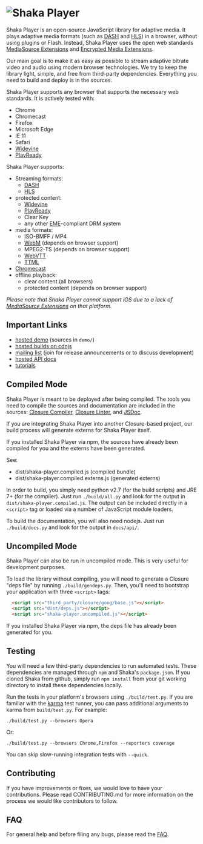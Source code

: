 # ![Shaka Player](docs/shaka-player-logo.png)

Shaka Player is an open-source JavaScript library for adaptive media.  It plays
adaptive media formats (such as [DASH][] and [HLS][]) in a browser, without
using plugins or Flash.  Instead, Shaka Player uses the open web standards
[MediaSource Extensions][] and [Encrypted Media Extensions][].

Our main goal is to make it as easy as possible to stream adaptive bitrate
video and audio using modern browser technologies. We try to keep the library
light, simple, and free from third-party dependencies. Everything you need to
build and deploy is in the sources.

Shaka Player supports any browser that supports the necessary web standards.
It is actively tested with:
  - Chrome
  - Chromecast
  - Firefox
  - Microsoft Edge
  - IE 11
  - Safari
  - [Widevine][]
  - [PlayReady][]

Shaka Player supports:
  - Streaming formats:
    - [DASH][]
    - [HLS][]
  - protected content:
    - [Widevine][]
    - [PlayReady][]
    - Clear Key
    - any other [EME][]-compliant DRM system
  - media formats:
    - ISO-BMFF / MP4
    - [WebM][] (depends on browser support)
    - MPEG2-TS (depends on browser support)
    - [WebVTT][]
    - [TTML][]
  - [Chromecast][]
  - offline playback:
    - clear content (all browsers)
    - protected content (depends on browser support)

*Please note that Shaka Player cannot support iOS due to a lack of
[MediaSource Extensions][] on that platform.*

[DASH]: http://dashif.org/
[HLS]: https://developer.apple.com/streaming/
[Widevine]: http://www.widevine.com/
[PlayReady]: https://www.microsoft.com/playready/
[WebM]: https://www.webmproject.org/
[WebVTT]: https://w3c.github.io/webvtt/
[TTML]: https://www.w3.org/TR/ttaf1-dfxp/
[Chromecast]: https://www.google.com/chromecast/
[MediaSource Extensions]: http://w3c.github.io/media-source/
[Encrypted Media Extensions]: https://w3c.github.io/encrypted-media/
[EME]: https://w3c.github.io/encrypted-media/


## Important Links ##

 * [hosted demo](http://shaka-player-demo.appspot.com) (sources in `demo/`)
 * [hosted builds on cdnjs](https://cdnjs.com/libraries/shaka-player)
 * [mailing list](https://groups.google.com/forum/#!forum/shaka-player-users)
     (join for release announcements or to discuss development)
 * [hosted API docs](http://shaka-player-demo.appspot.com/docs/api/index.html)
 * [tutorials](http://shaka-player-demo.appspot.com/docs/api/tutorial-welcome.html)


## Compiled Mode ##

Shaka Player is meant to be deployed after being compiled. The tools you need
to compile the sources and documentation are included in the sources:
[Closure Compiler][], [Closure Linter][], and [JSDoc][].

If you are integrating Shaka Player into another Closure-based project, our
build process will generate externs for Shaka Player itself.

If you installed Shaka Player via npm, the sources have already been compiled
for you and the externs have been generated.

See:
 * dist/shaka-player.compiled.js (compiled bundle)
 * dist/shaka-player.compiled.externs.js (generated externs)

In order to build, you simply need python v2.7 (for the build scripts) and
JRE 7+ (for the compiler). Just run `./build/all.py` and look for the output
in `dist/shaka-player.compiled.js`. The output can be included directly in a
`<script>` tag or loaded via a number of JavaScript module loaders.

To build the documentation, you will also need nodejs. Just run
`./build/docs.py` and look for the output in `docs/api/`.

[Closure Compiler]: https://developers.google.com/closure/compiler/
[Closure Linter]: https://developers.google.com/closure/utilities/docs/linter_howto
[JSDoc]: http://usejsdoc.org/


## Uncompiled Mode ##

Shaka Player can also be run in uncompiled mode. This is very useful for
development purposes.

To load the library without compiling, you will need to generate a Closure
"deps file" by running `./build/gendeps.py`. Then, you'll need to bootstrap
your application with three `<script>` tags:

```html
  <script src="third_party/closure/goog/base.js"></script>
  <script src="dist/deps.js"></script>
  <script src="shaka-player.uncompiled.js"></script>
```

If you installed Shaka Player via npm, the deps file has already been generated
for you.


## Testing ##

You will need a few third-party dependencies to run automated tests. These
dependencies are managed through `npm` and Shaka's `package.json`. If you
cloned Shaka from github, simply run `npm install` from your git working
directory to install these dependencies locally.

Run the tests in your platform's browsers using `./build/test.py`. If you are
familiar with the [karma][] test runner, you can pass additional arguments
to karma from `build/test.py`. For example:

```
./build/test.py --browsers Opera
```

Or:

```
./build/test.py --browsers Chrome,Firefox --reporters coverage
```

You can skip slow-running integration tests with `--quick`.

[karma]: https://karma-runner.github.io/


## Contributing ##

If you have improvements or fixes, we would love to have your contributions.
Please read CONTRIBUTING.md for more information on the process we would like
contributors to follow.


## FAQ ##

For general help and before filing any bugs, please read the [FAQ](docs/faq.md).

